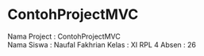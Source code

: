 # ContohProjectMVC

Nama Project : ContohProjectMVC <br>
Nama Siswa : Naufal Fakhrian
Kelas : XI RPL 4
Absen : 26
